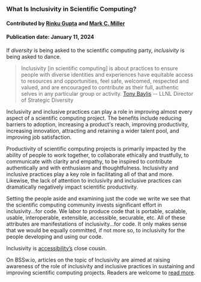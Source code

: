 ### What Is Inclusivity in Scientific Computing?

#### Contributed by [Rinku Gupta](https://github.com/rinkug) and [Mark C. Miller](https://github.com/markcmiller86)

#### Publication date: January 11, 2024

<!--deck start-->
If *diversity* is being asked to the scientific computing party, *inclusivity* is being asked to dance.
<!--deck end-->

<!--body start--->
> Inclusivity [in scientific computing] is about practices to ensure people with diverse identities and experiences have equitable access to resources and opportunities, feel safe, welcomed, respected and valued, and are encouraged to contribute as their full, authentic selves in any particular group or activity. [Tony Baylis](https://people.llnl.gov/baylis3) -- LLNL Director of Strategic Diversity

Inclusivity and inclusive practices can play a role in improving almost every aspect of a scientific computing project.
The benefits include reducing barriers to adoption, increasing a product's reach, improving productivity, increasing innovation, attracting and retaining a wider talent pool, and improving job satisfaction.

Productivity of scientific computing projects is primarily impacted by the ability of people to work together, to collaborate ethically and trustfully, to communicate with clarity and empathy, to be inspired to contribute authentically and with enthusiasm and thoughtfulness.
Inclusivity and inclusive practices play a key role in facilitating all of that and more.
Likewise, the lack of attention to inclusivity and inclusive practices can dramatically negatively impact scientific productivity.

Setting the people aside and examining just the code we write we see that the scientific computing community invests significant effort in inclusivity...for code.
We labor to produce code that is portable, scalable, usable, interoperable, extensible, accessible, securable, etc.
All of these attributes are manifestations of inclusivity...for code.
It only makes sense that we would be equally committed, if not more so, to inclusivity for the people developing and using our code.

Inclusivity is [accessibility’s](https://www.inclusionhub.com/articles/a11y-at-salesforce) close cousin.

On BSSw.io, articles on the topic of Inclusivity are aimed at raising awareness of the role of inclusivity and inclusive practices in sustaining and improving scientific computing projects.
Readers are welcome to [read more](#).

<!--body end--->

<!---
Publish: yes
Pinned: yes
Topics: inclusivity
--->

